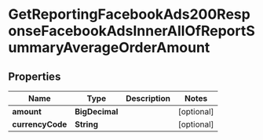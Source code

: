 

# GetReportingFacebookAds200ResponseFacebookAdsInnerAllOfReportSummaryAverageOrderAmount


## Properties

| Name | Type | Description | Notes |
|------------ | ------------- | ------------- | -------------|
|**amount** | **BigDecimal** |  |  [optional] |
|**currencyCode** | **String** |  |  [optional] |



